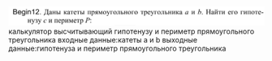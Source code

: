 ![alt text](image.png)
калькулятор высчитывающий гипотенузу и периметр прямоугольного треугольника
входные данные:катеты  a и b 
выходные данные:гипотенуза и периметр прямоугольного треугольника
